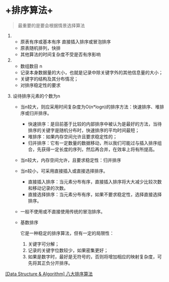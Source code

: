 # +排序算法+

> 最重要的是要会根据情景选择算法

1.  + 原表有序或基本有序 直接插入排序或冒泡排序
    + 原表随机排列，快排
    + 其他算法的时间复杂度不受是否有序影响

2.  + 数组数目 n
    + 记录本身数据量的大小，也就是记录中除关键字外的其他信息量的大小；
    + 关键字的结构及其分布情况；
    + 对排序稳定性的要求

3.  设待排序元素的个数为n
    + 当n较大，则应采用时间复杂度为O(n*logn)的排序方法：快速排序、堆排序或归并排序。
        - 快速排序：是目前基于比较的内部排序中被认为是最好的方法，当待排序的关键字是随机分布时，快速排序的平均时间最短；   　
        - 堆排序：如果内存空间允许且要求稳定性的；
        - 归并排序：它有一定数量的数据移动，所以我们可能过与插入排序组合，先获得一定长度的序列，然后再合并，在效率上将有所提高。

    + 当n较大，内存空间允许，且要求稳定性：归并排序

    + 当n较小，可采用直接插入或直接选择排序。
        - 直接插入排序：当元素分布有序，直接插入排序将大大减少比较次数和移动记录的次数。
        - 直接选择排序：当元素分布有序，如果不要求稳定性，选择直接选择排序。

    + 一般不使用或不直接使用传统的冒泡排序。

    + 基数排序

        它是一种稳定的排序算法，但有一定的局限性：
        1. 关键字可分解；
        2. 记录的关键字位数较少，如果密集更好；
        3. 如果是数字时，最好是无符号的，否则将增加相应的映射复杂度，可先将其正负分开排序。


[[Data Structure & Algorithm] 八大排序算法](http://www.cnblogs.com/maybe2030/p/4715042.html#_label8)
